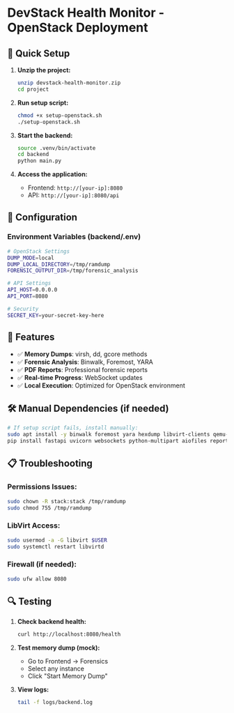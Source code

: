 # DevStack Health Monitor - OpenStack Deployment

## 🚀 Quick Setup

1. **Unzip the project:**
   ```bash
   unzip devstack-health-monitor.zip
   cd project
   ```

2. **Run setup script:**
   ```bash
   chmod +x setup-openstack.sh
   ./setup-openstack.sh
   ```

3. **Start the backend:**
   ```bash
   source .venv/bin/activate
   cd backend
   python main.py
   ```

4. **Access the application:**
   - Frontend: `http://[your-ip]:8080`
   - API: `http://[your-ip]:8080/api`

## 🔧 Configuration

### Environment Variables (backend/.env)
```bash
# OpenStack Settings
DUMP_MODE=local
DUMP_LOCAL_DIRECTORY=/tmp/ramdump
FORENSIC_OUTPUT_DIR=/tmp/forensic_analysis

# API Settings
API_HOST=0.0.0.0
API_PORT=8080

# Security
SECRET_KEY=your-secret-key-here
```

## 🎯 Features

- ✅ **Memory Dumps**: virsh, dd, gcore methods
- ✅ **Forensic Analysis**: Binwalk, Foremost, YARA
- ✅ **PDF Reports**: Professional forensic reports
- ✅ **Real-time Progress**: WebSocket updates
- ✅ **Local Execution**: Optimized for OpenStack environment

## 🛠️ Manual Dependencies (if needed)

```bash
# If setup script fails, install manually:
sudo apt install -y binwalk foremost yara hexdump libvirt-clients qemu-utils
pip install fastapi uvicorn websockets python-multipart aiofiles reportlab
```

## 📋 Troubleshooting

### Permissions Issues:
```bash
sudo chown -R stack:stack /tmp/ramdump
sudo chmod 755 /tmp/ramdump
```

### LibVirt Access:
```bash
sudo usermod -a -G libvirt $USER
sudo systemctl restart libvirtd
```

### Firewall (if needed):
```bash
sudo ufw allow 8080
```

## 🔍 Testing

1. **Check backend health:**
   ```bash
   curl http://localhost:8080/health
   ```

2. **Test memory dump (mock):**
   - Go to Frontend → Forensics
   - Select any instance
   - Click "Start Memory Dump"

3. **View logs:**
   ```bash
   tail -f logs/backend.log
   ```

